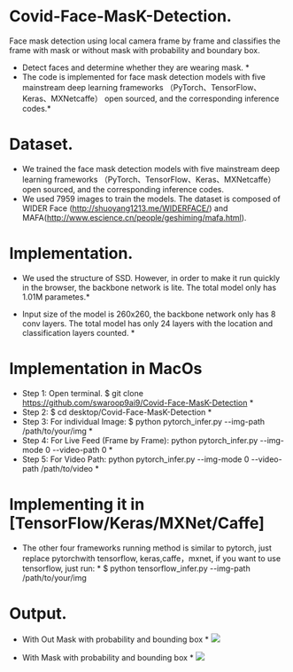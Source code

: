 # Covid-Face-MasK-Detection.
Face mask detection using local camera frame by frame and classifies the frame with mask or without mask with probability and boundary box.

* Detect faces and determine whether they are wearing mask. *
* The code is implemented for face mask detection models with five mainstream deep learning frameworks （PyTorch、TensorFlow、Keras、MXNetcaffe） open sourced, and the corresponding inference codes.*

# Dataset.
* We trained the face mask detection models with five mainstream deep learning frameworks （PyTorch、TensorFlow、Keras、MXNetcaffe） open sourced, and the corresponding inference codes.
* We used 7959 images to train the models. The dataset is composed of WIDER Face (http://shuoyang1213.me/WIDERFACE/) and MAFA(http://www.escience.cn/people/geshiming/mafa.html).


# Implementation.

* We used the structure of SSD. However, in order to make it run quickly in the browser, the backbone network is lite. The total model only has 1.01M parametes.*

* Input size of the model is 260x260, the backbone network only has 8 conv layers. The total model has only 24 layers with the location and classification layers counted. *

# Implementation in MacOs
* Step 1: Open terminal. $ git clone https://github.com/swaroop9ai9/Covid-Face-MasK-Detection *
* Step 2: $ cd desktop/Covid-Face-MasK-Detection *
* Step 3: For individual Image: $ python pytorch_infer.py  --img-path /path/to/your/img *
* Step 4: For Live Feed (Frame by Frame): python pytorch_infer.py --img-mode 0 --video-path 0 *
* Step 5: For Video Path: python pytorch_infer.py --img-mode 0 --video-path /path/to/video  *

# Implementing it in [TensorFlow/Keras/MXNet/Caffe]
* The other four frameworks running method is similar to pytorch, just replace pytorchwith tensorflow, keras,caffe，mxnet, if you want to use tensorflow, just run: *
 $ python tensorflow_infer.py  --img-path /path/to/your/img
 
 # Output.
 
 * With Out Mask with probability and bounding box *
 ![](img/withoutmask.png)
 
 * With Mask with probability and bounding box *
 ![](img/withmask.png)
 
 

